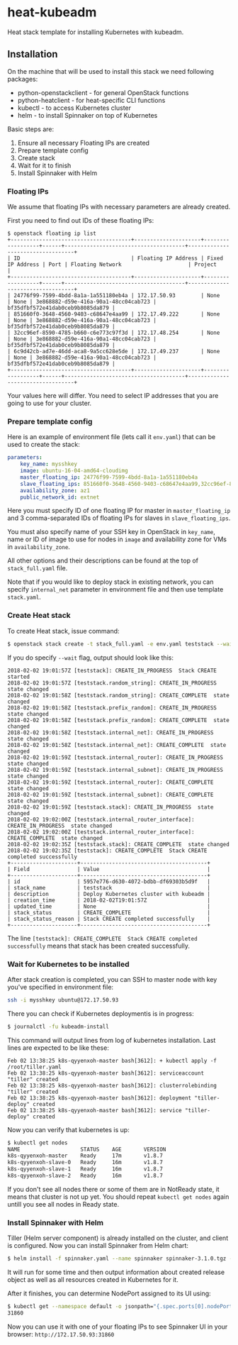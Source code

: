 # heat-kubeadm

Heat stack template for installing Kubernetes with kubeadm.

## Installation

On the machine that will be used to install this stack we need
following packages:

* python-openstackclient - for general OpenStack functions
* python-heatclient - for heat-specific CLI functions
* kubectl - to access Kubernetes cluster
* helm - to install Spinnaker on top of Kubernetes

Basic steps are:

1. Ensure all necessary Floating IPs are created
1. Prepare template config
1. Create stack
1. Wait for it to finish
1. Install Spinnaker with Helm

### Floating IPs

We assume that floating IPs with necessary parameters are already created.

First you need to find out IDs of these floating IPs:

```
$ openstack floating ip list
+--------------------------------------+---------------------+------------------+------+--------------------------------------+----------------------------------+
| ID                                   | Floating IP Address | Fixed IP Address | Port | Floating Network                     | Project                          |
+--------------------------------------+---------------------+------------------+------+--------------------------------------+----------------------------------+
| 24776f99-7599-4bdd-8a1a-1a551180eb4a | 172.17.50.93        | None             | None | 3e868882-d59e-416a-90a1-48cc04cab723 | bf35dfbf572e41dab0ceb9b8085da879 |
| 851660f0-3648-4560-9403-c68647e4aa99 | 172.17.49.222       | None             | None | 3e868882-d59e-416a-90a1-48cc04cab723 | bf35dfbf572e41dab0ceb9b8085da879 |
| 32cc96ef-8590-4785-b660-c6e773c97f3d | 172.17.48.254       | None             | None | 3e868882-d59e-416a-90a1-48cc04cab723 | bf35dfbf572e41dab0ceb9b8085da879 |
| 6c9d42cb-ad7e-46dd-aca8-9a5cc628e5de | 172.17.49.237       | None             | None | 3e868882-d59e-416a-90a1-48cc04cab723 | bf35dfbf572e41dab0ceb9b8085da879 |
+--------------------------------------+---------------------+------------------+------+--------------------------------------+----------------------------------+
```

Your values here will differ. You need to select IP addresses that you are
going to use for your cluster.

### Prepare template config

Here is an example of environment file (lets call it `env.yaml`) that can be
used to create the stack:

```yaml
parameters:
    key_name: mysshkey
    image: ubuntu-16-04-amd64-cloudimg    
    master_floating_ip: 24776f99-7599-4bdd-8a1a-1a551180eb4a
    slave_floating_ips: 851660f0-3648-4560-9403-c68647e4aa99,32cc96ef-8590-4785-b660-c6e773c97f3d,6c9d42cb-ad7e-46dd-aca8-9a5cc628e5de
    availability_zone: az1
    public_network_id: extnet
```

Here you must specify ID of one floating IP for master in `master_floating_ip`
and 3 comma-separated IDs of floating IPs for slaves in `slave_floating_ips`.

You must also specify name of your SSH key in OpenStack in `key_name`,
name or ID of image to use for nodes in `image` and availability zone for
VMs in `availability_zone`.

All other options and their descriptions can be found at the top of
`stack_full.yaml` file.

Note that if you would like to deploy stack in existing network, you can
specify `internal_net` parameter in environment file and then use template
`stack.yaml`.

### Create Heat stack


To create Heat stack, issue command:

```bash
$ openstack stack create -t stack_full.yaml -e env.yaml teststack --wait                                                                                        ~/src/github.com/YorikSar/heat-kubeadm
```

If you do specify `--wait` flag, output should look like this:
```
2018-02-02 19:01:57Z [teststack]: CREATE_IN_PROGRESS  Stack CREATE started
2018-02-02 19:01:57Z [teststack.random_string]: CREATE_IN_PROGRESS  state changed
2018-02-02 19:01:58Z [teststack.random_string]: CREATE_COMPLETE  state changed
2018-02-02 19:01:58Z [teststack.prefix_random]: CREATE_IN_PROGRESS  state changed
2018-02-02 19:01:58Z [teststack.prefix_random]: CREATE_COMPLETE  state changed
2018-02-02 19:01:58Z [teststack.internal_net]: CREATE_IN_PROGRESS  state changed
2018-02-02 19:01:58Z [teststack.internal_net]: CREATE_COMPLETE  state changed
2018-02-02 19:01:59Z [teststack.internal_router]: CREATE_IN_PROGRESS  state changed
2018-02-02 19:01:59Z [teststack.internal_subnet]: CREATE_IN_PROGRESS  state changed
2018-02-02 19:01:59Z [teststack.internal_router]: CREATE_COMPLETE  state changed
2018-02-02 19:01:59Z [teststack.internal_subnet]: CREATE_COMPLETE  state changed
2018-02-02 19:01:59Z [teststack.stack]: CREATE_IN_PROGRESS  state changed
2018-02-02 19:02:00Z [teststack.internal_router_interface]: CREATE_IN_PROGRESS  state changed
2018-02-02 19:02:00Z [teststack.internal_router_interface]: CREATE_COMPLETE  state changed
2018-02-02 19:02:35Z [teststack.stack]: CREATE_COMPLETE  state changed
2018-02-02 19:02:35Z [teststack]: CREATE_COMPLETE  Stack CREATE completed successfully
+---------------------+----------------------------------------+
| Field               | Value                                  |
+---------------------+----------------------------------------+
| id                  | 5957e776-d630-4072-bdbb-df69303b5d9f   |
| stack_name          | teststack                              |
| description         | Deploy Kubernetes cluster with kubeadm |
| creation_time       | 2018-02-02T19:01:57Z                   |
| updated_time        | None                                   |
| stack_status        | CREATE_COMPLETE                        |
| stack_status_reason | Stack CREATE completed successfully    |
+---------------------+----------------------------------------+
```

The line `[teststack]: CREATE_COMPLETE  Stack CREATE completed successfully`
means that stack has been created successfully.

### Wait for Kubernetes to be installed

After stack creation is completed, you can SSH to master node with key you've
specified in environment file:

```bash
ssh -i mysshkey ubuntu@172.17.50.93
```

There you can check if Kubernetes deploymentis is in progress:

```bash
$ journalctl -fu kubeadm-install
```

This command will output lines from log of kubernetes installation. Last lines
are expected to be like these:

```
Feb 02 13:38:25 k8s-qyyenxoh-master bash[3612]: + kubectl apply -f /root/tiller.yaml
Feb 02 13:38:25 k8s-qyyenxoh-master bash[3612]: serviceaccount "tiller" created
Feb 02 13:38:25 k8s-qyyenxoh-master bash[3612]: clusterrolebinding "tiller" created
Feb 02 13:38:25 k8s-qyyenxoh-master bash[3612]: deployment "tiller-deploy" created
Feb 02 13:38:25 k8s-qyyenxoh-master bash[3612]: service "tiller-deploy" created
```

Now you can verify that kubernetes is up:

```bash
$ kubectl get nodes
NAME                   STATUS    AGE       VERSION
k8s-qyyenxoh-master    Ready     17m       v1.8.7
k8s-qyyenxoh-slave-0   Ready     16m       v1.8.7
k8s-qyyenxoh-slave-1   Ready     16m       v1.8.7
k8s-qyyenxoh-slave-2   Ready     16m       v1.8.7
```

If you don't see all nodes there or some of them are in NotReady state, it
means that cluster is not up yet. You should repeat `kubectl get nodes` again
untill you see all nodes in Ready state.

### Install Spinnaker with Helm

Tiller (Helm server component) is already installed on the cluster, and client
is configured. Now you can install Spinnaker from Helm chart:

```bash
$ helm install -f spinnaker.yaml --name spinnaker spinnaker-3.1.0.tgz --wait
```

It will run for some time and then output information about created release
object as well as all resources created in Kubernetes for it.

After it finishes, you can determine NodePort assigned to its UI using:
```bash
$ kubectl get --namespace default -o jsonpath="{.spec.ports[0].nodePort}" services spinnaker-spinnaker-deck
31860
```

Now you can use it with one of your floating IPs to see Spinnaker UI in your
browser: `http://172.17.50.93:31860`
